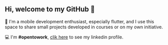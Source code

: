 ## Hi, welcome to my GitHub 🤖

📱 I'm a mobile development enthusiast, especially flutter, and I use this space to share small projects developed in courses or on my own initiative.</br>

💻 I'm <b>#opentowork</b>, [clik here](https://www.linkedin.com/in/larissa-bett/) to see my linkedin profile.



<!--
**LarissaBett/LarissaBett** is a ✨ _special_ ✨ repository because its `README.md` (this file) appears on your GitHub profile.

Here are some ideas to get you started:

- 🔭 I’m currently working on ...
- 🌱 I’m currently learning ...
- 👯 I’m looking to collaborate on ...
- 🤔 I’m looking for help with ...
- 💬 Ask me about ...
- 📫 How to reach me: ...
- 😄 Pronouns: ...
- ⚡ Fun fact: ...
-->
